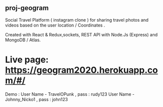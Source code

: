 ## proj-geogram
Social Travel Platform ( instagram clone ) for sharing travel photos and videos based on the user location / Coordinates .

Created with React & Redux,sockets, REST API with Node.Js (Express) and MongoDB / Atlas.

# Live page: https://geogram2020.herokuapp.com/#/
Demo :  User Name - TravelOPunk , pass : rudy123
        User Name - Johnny_Nicko1 , pass : john123
